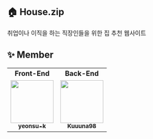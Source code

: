 ## 🏠 House.zip

취업이나 이직을 하는 직장인들을 위한 집 추천 웹사이트

## ✨ Member

<table>
 <tr>
    <td align="center"><b>Front-End</b></a><br /></td>
    <td align="center"><b>Back-End</b></a><br /></td>
  </tr>
  <tr>
    <td align="center"><a href="https://github.com/yeonsu-k"><img src="https://avatars.githubusercontent.com/u/83412032?v=4" width="100px;" alt=""/><br /><sub><b>yeonsu-k</b></sub></a><br /></td>
    <td align="center"><a href="https://github.com/Kuuuna98"><img src="https://avatars.githubusercontent.com/u/26339069?v=4" width="100px;" alt=""/><br /><sub><b>Kuuuna98</b></sub></a><br /></td>
  </tr>
</table>
